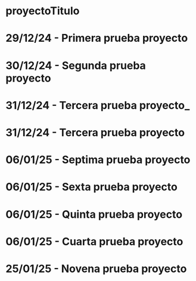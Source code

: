 # proyectoTitulo
# 29/12/24 - Primera prueba proyecto
# 30/12/24 - Segunda prueba proyecto
# 31/12/24 - Tercera prueba proyecto_
# 31/12/24 - Tercera prueba proyecto
# 06/01/25 - Septima prueba proyecto
# 06/01/25 - Sexta prueba proyecto
# 06/01/25 - Quinta prueba proyecto
# 06/01/25 - Cuarta prueba proyecto
# 25/01/25 - Novena prueba proyecto
